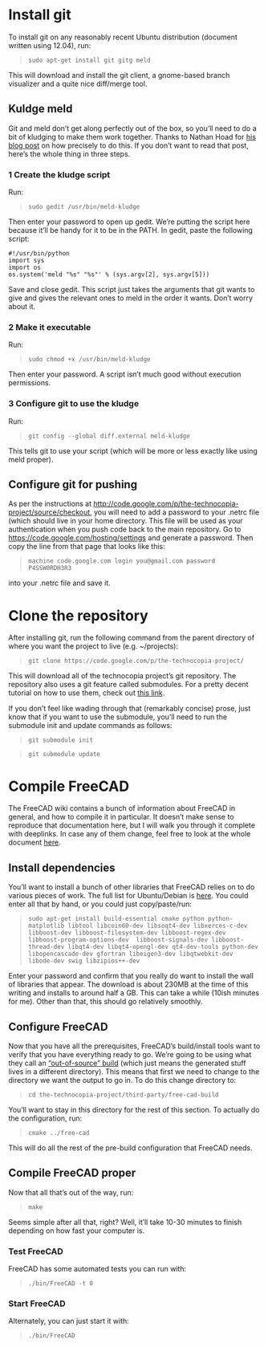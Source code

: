# Install git #

To install git on any reasonably recent Ubuntu distribution (document written using 12.04), run:

> `sudo apt-get install git gitg meld`

This will download and install the git client, a gnome-based branch visualizer and a quite nice diff/merge tool.

## Kuldge meld ##

Git and meld don’t get along perfectly out of the box, so you’ll need to do a bit of kludging to make them work together. Thanks to Nathan Hoad for [his blog post](http://nathanhoad.net/how-to-meld-for-git-diffs-in-ubuntu-hardy) on how precisely to do this. If you don’t want to read that post, here’s the whole thing in three steps.

### 1 Create the kludge script ###

Run:

> `sudo gedit /usr/bin/meld-kludge`

Then enter your password to open up gedit. We’re putting the script here because it’ll be handy for it to be in the PATH. In gedit, paste the following script:

```
#!/usr/bin/python
import sys
import os
os.system('meld "%s" "%s"' % (sys.argv[2], sys.argv[5]))
```

Save and close gedit. This script just takes the arguments that git wants to give and gives the relevant ones to meld in the order it wants. Don’t worry about it.

### 2 Make it executable ###

Run:

> `sudo chmod +x /usr/bin/meld-kludge`

Then enter your password. A script isn’t much good without execution permissions.

### 3 Configure git to use the kludge ###

Run:

> `git config --global diff.external meld-kludge`

This tells git to use your script (which will be more or less exactly like using meld proper).

## Configure git for pushing ##

As per the instructions at http://code.google.com/p/the-technocopia-project/source/checkout, you will need to add a password to your .netrc file (which should live in your home directory. This file will be used as your authentication when you push code back to the main repository. Go to https://code.google.com/hosting/settings and generate a password. Then copy the line from that page that looks like this:

> `machine code.google.com login you@gmail.com password P4SSW0RDH3R3`

into your .netrc file and save it.

# Clone the repository #

After installing git, run the following command from the parent directory of where you want the project to live (e.g. ~/projects):

> `git clone https://code.google.com/p/the-technocopia-project/`

This will download all of the technocopia project’s git repository. The repository also uses a git feature called submodules. For a pretty decent tutorial on how to use them, check out [this link](http://git-scm.com/book/en/Git-Tools-Submodules).

If you don’t feel like wading through that (remarkably concise) prose, just know that if you want to use the submodule, you’ll need to run the submodule init and update commands as follows:

> `git submodule init`

> `git submodule update`

# Compile FreeCAD #

The FreeCAD wiki contains a bunch of information about FreeCAD in general, and how to compile it in particular. It doesn’t make sense to reproduce that documentation here, but I will walk you through it complete with deeplinks. In case any of them change, feel free to look at the whole document [here](http://sourceforge.net/apps/mediawiki/free-cad/index.php?title=CompileOnUnix).

## Install dependencies ##

You’ll want to install a bunch of other libraries that FreeCAD relies on to do various pieces of work. The full list for Ubuntu/Debian is [here](http://sourceforge.net/apps/mediawiki/free-cad/index.php?title=CompileOnUnix). You could enter all that by hand, or you could just copy/paste/run:

> `sudo apt-get install build-essential cmake python python-matplotlib libtool libcoin60-dev libsoqt4-dev libxerces-c-dev libboost-dev libboost-filesystem-dev libboost-regex-dev libboost-program-options-dev  libboost-signals-dev libboost-thread-dev libqt4-dev libqt4-opengl-dev qt4-dev-tools python-dev libopencascade-dev gfortran libeigen3-dev libqtwebkit-dev libode-dev swig libzipios++-dev`

Enter your password and confirm that you really do want to install the wall of libraries that appear. The download is about 230MB at the time of this writing and installs to around half a GB. This can take a while (10ish minutes for me). Other than that, this should go relatively smoothly.

## Configure FreeCAD ##

Now that you have all the prerequisites, FreeCAD’s build/install tools want to verify that you have everything ready to go. We’re going to be using what they call an [“out-of-source” build](http://sourceforge.net/apps/mediawiki/free-cad/index.php?title=CompileOnUnix#Out-of-source_build) (which just means the generated stuff lives in a different directory). This means that first we need to change to the directory we want the output to go in. To do this change directory to:

> `cd the-technocopia-project/third-party/free-cad-build`

You’ll want to stay in this directory for the rest of this section. To actually do the configuration, run:

> `cmake ../free-cad`

This will do all the rest of the pre-build configuration that FreeCAD needs.

## Compile FreeCAD proper ##

Now that all that’s out of the way, run:

> `make`

Seems simple after all that, right? Well, it’ll take 10-30 minutes to finish depending on how fast your computer is.

### Test FreeCAD ###

FreeCAD has some automated tests you can run with:

> `./bin/FreeCAD -t 0`

### Start FreeCAD ###

Alternately, you can just start it with:

> `./bin/FreeCAD`